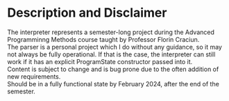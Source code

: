 # Description and Disclaimer
The interpreter represents a semester-long project during the Advanced Programminng Methods course taught by Professor Florin Craciun.  
The parser is a personal project which I do without any guidance, so it may not always be fully operational. If that is the case, the interpreter can still work if it has an explicit ProgramState constructor passed into it.  
Content is subject to change and is bug prone due to the often addition of new requirements.  
Should be in a fully functional state by February 2024, after the end of the semester.
